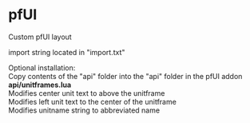 # pfUI

Custom pfUI layout<br>

import string located in "import.txt"

Optional installation:<br>
Copy contents of the "api" folder into the "api" folder in the pfUI addon<br>
**api/unitframes.lua**<br>
Modifies center unit text to above the unitframe<br>
Modifies left unit text to the center of the unitframe<br>
Modifies unitname string to abbreviated name<br>
